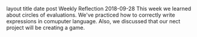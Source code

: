 layout	title	date
post
Weekly Reflection
2018-09-28
This week we learned about circles of evaluations. We've practiced how to correctly write expressions in comuputer language. Also, we discussed that our nect project will be creating a game. 
